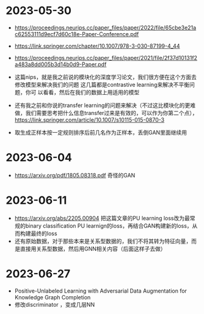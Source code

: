 # 2023-05-30
- https://proceedings.neurips.cc/paper_files/paper/2022/file/65cbe3e21ac62553111d9ecf7d60c18e-Paper-Conference.pdf
- https://link.springer.com/chapter/10.1007/978-3-030-87199-4_44
- https://proceedings.neurips.cc/paper_files/paper/2021/file/2f37d10131f2a483a8dd005b3d14b0d9-Paper.pdf

- 这篇nips，就是我之前说的模块化的深度学习论文，我们很方便在这个方面去修改模型来解决我们的问题
这几篇都是contrastive learning来解决不平衡问题，你可
以看看，然后在我们的数据上用适用的模型

- 还有我之前和你说的transfer learning的问题来解决（不过这比模块化的更难做，我们需要思考把什么信息transfer过来是有效的，可以作为你第二个点），https://link.springer.com/article/10.1007/s10115-015-0870-3
- 取生成正样本按一定规则排序后前几名作为正样本，丢倒GAN里面继续用
# 2023-06-04
- https://arxiv.org/pdf/1805.08318.pdf
奇怪的GAN

# 2023-06-11
- https://arxiv.org/abs/2205.00904
把这篇文章的PU learning loss改为最常规的binary classification PU learnign的loss，再结合GAN构建新的loss，从而构建最终的loss
- 还有原始数据，对于那些本来是关系型数据的，我们不将其转为特征向量，而是直接用关系型数据，然后用GNN相关内容（后面这样子去做）

# 2023-06-27
- Positive-Unlabeled Learning with Adversarial Data Augmentation for Knowledge Graph Completion
- 修改discriminator ，变成几层NN